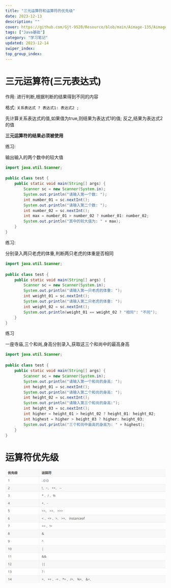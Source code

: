 ```yaml
---
title: "三元运算符和运算符的优先级"
date: 2023-12-13
description: ""
cover: https://github.com/Gjt-9520/Resource/blob/main/Aimage-135/Aimage40.jpg?raw=true
tags: ["Java基础"]
category: "学习笔记"
updated: 2023-12-14
swiper_index:
top_group_index:
---
```


# 三元运算符(三元表达式)

作用: 进行判断,根据判断的结果得到不同的内容    

格式: `关系表达式 ? 表达式1: 表达式2 ;`  

先计算关系表达式的值,如果值为true,则结果为表达式1的值; 反之,结果为表达式2的值  

**三元运算符的结果必须被使用**  

练习: 

输出输入的两个数中的较大值

```java
import java.util.Scanner; 

public class test {
    public static void main(String[] args) {
        Scanner sc = new Scanner(System.in); 
        System.out.println("请输入第一个数: "); 
        int number_01 = sc.nextInt(); 
        System.out.println("请输入第二个数: "); 
        int number_02 = sc.nextInt(); 
        int max = number_01 > number_02 ? number_01: number_02; 
        System.out.println("其中的较大值为: " + max); 
    }
}
```

练习: 

分别录入两只老虎的体重,判断两只老虎的体重是否相同

```java
import java.util.Scanner; 

public class test {
    public static void main(String[] args) {
        Scanner sc = new Scanner(System.in); 
        System.out.println("请输入第一只老虎的体重: "); 
        int weight_01 = sc.nextInt(); 
        System.out.println("请输入第二只老虎的体重: "); 
        int weight_02 = sc.nextInt(); 
        System.out.println(weight_01 == weight_02 ? "相同": "不同"); 
    }
}
```

练习

一座寺庙,三个和尚,身高分别录入,获取这三个和尚中的最高身高

```java
import java.util.Scanner; 

public class test {
    public static void main(String[] args) {
        Scanner sc = new Scanner(System.in); 
        System.out.println("请输入第一个和尚的身高: "); 
        int height_01 = sc.nextInt(); 
        System.out.println("请输入第二个和尚的身高: "); 
        int height_02 = sc.nextInt(); 
        System.out.println("请输入第三个和尚的身高:"); 
        int height_03 = sc.nextInt(); 
        int higher = height_01 > height_02 ? height_01: height_02; 
        int highest = higher > height_03 ? higher: height_03; 
        System.out.println("三个和尚中最高的身高为: " + highest); 
    }
}
```

# 运算符优先级

![运算符优先级](../images/运算符优先级.jpg)
